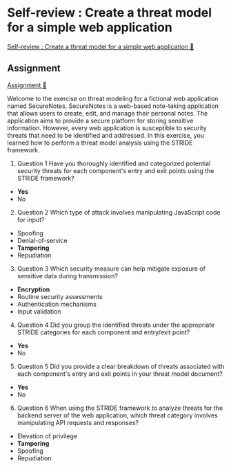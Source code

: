 # Self-review : Create a threat model for a simple web application

[Self-review : Create a threat model for a simple web application 🔗](https://www.coursera.org/learn/advanced-cybersecurity-concepts-and-capstone-project/assignment-submission/Z4jb7/self-review-create-a-threat-model-for-a-simple-web-application)

## Assignment

[Assignment 🔗](https://www.coursera.org/learn/advanced-cybersecurity-concepts-and-capstone-project/assignment-submission/Z4jb7/self-review-create-a-threat-model-for-a-simple-web-application/attempt)

Welcome to the exercise on threat modeling for a fictional web application named SecureNotes. SecureNotes is a web-based note-taking application that allows users to create, edit, and manage their personal notes. The application aims to provide a secure platform for storing sensitive information. However, every web application is susceptible to security threats that need to be identified and addressed. In this exercise, you learned how to perform a threat model analysis using the STRIDE framework.

1.  Question 1
    Have you thoroughly identified and categorized potential security threats for each component's entry and exit points using the STRIDE framework?

- **Yes**
- No

2. Question 2
   Which type of attack involves manipulating JavaScript code for input?

- Spoofing
- Denial-of-service
- **Tampering**
- Repudiation

3. Question 3
   Which security measure can help mitigate exposure of sensitive data during transmission?

- **Encryption**
- Routine security assessments
- Authentication mechanisms
- Input validation

4. Question 4
   Did you group the identified threats under the appropriate STRIDE categories for each component and entry/exit point?

- **Yes**
- No

5. Question 5
   Did you provide a clear breakdown of threats associated with each component's entry and exit points in your threat model document?

- **Yes**
- No

6. Question 6
   When using the STRIDE framework to analyze threats for the backend server of the web application, which threat category involves manipulating API requests and responses?

- Elevation of privilege
- **Tampering**
- Spoofing
- Repudiation
